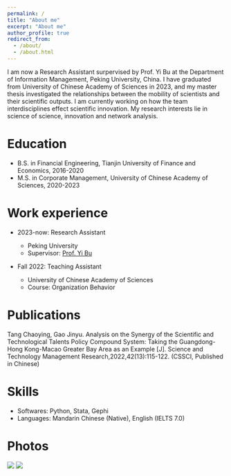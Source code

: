 ```yaml
---
permalink: /
title: "About me"
excerpt: "About me"
author_profile: true
redirect_from: 
  - /about/
  - /about.html
---
```


I am now a Research Assistant surpervised by Prof. Yi Bu at the Department of Information Management, Peking University, China. I have graduated from University of Chinese Academy of Sciences in 2023, and my master thesis investigated the relationships between the mobility of scientists and their scientific outputs. I am currently working on how the team interdisciplines effect scientific innovation. My research interests lie in science of science, innovation and network analysis.

Education
======
* B.S. in Financial Engineering, Tianjin University of Finance and Economics, 2016-2020
* M.S. in Corporate Management, University of Chinese Academy of Sciences, 2020-2023

Work experience
======
* 2023-now: Research Assistant
  * Peking University
  * Supervisor: [Prof. Yi Bu](https://buyi08.wixsite.com/yi-bu)

* Fall 2022: Teaching Assistant
  * University of Chinese Academy of Sciences
  * Course: Organization Behavior

Publications
======
Tang Chaoying, Gao Jinyu. Analysis on the Synergy of the Scientific and Technological Talents Policy Compound System: Taking the Guangdong-Hong Kong-Macao Greater Bay Area as an Example [J]. Science and Technology Management Research,2022,42(13):115-122. (CSSCI, Published in Chinese)

Skills
======
* Softwares: Python, Stata, Gephi
* Languages: Mandarin Chinese (Native), English (IELTS 7.0)

Photos
======
<img src='/images/IMG_E8865.png'>

<img src='/images/IMG_9187.png'>

